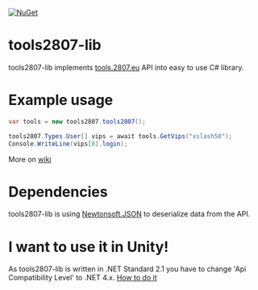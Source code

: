 [![NuGet](https://img.shields.io/nuget/v/tools2807-lib.svg?label=NuGet)](https://nuget.org/packages/tools2807-lib)
# tools2807-lib
tools2807-lib implements [tools.2807.eu](https://tools.2807.eu/) API into easy to use C# library.

# Example usage
```csharp
var tools = new tools2807.tools2807();

tools2807.Types.User[] vips = await tools.GetVips("xslash58");
Console.WriteLine(vips[0].login);
```
More on [wiki](https://github.com/Xslash58/tools2807-lib/wiki)<br>

# Dependencies
tools2807-lib is using [Newtonsoft.JSON](https://www.newtonsoft.com/json) to deserialize data from the API.

# I want to use it in Unity!
As tools2807-lib is written in .NET Standard 2.1 you have to change 'Api Compatibility Level' to .NET 4.x.
[How to do it](https://learn.microsoft.com/en-us/visualstudio/gamedev/unity/unity-scripting-upgrade)
